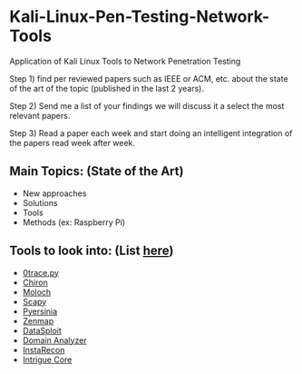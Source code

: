 # Kali-Linux-Pen-Testing-Network-Tools
Application of Kali Linux Tools to Network Penetration Testing

Step 1) find per reviewed papers such as IEEE or ACM, etc. about the state of the art of the topic (published in the last 2 years).

Step 2) Send me a list of your findings we will discuss it a select the most relevant papers.

Step 3) Read a paper each week and start doing an intelligent integration of the papers read week after week.


## Main Topics: (State of the Art)
* New approaches
* Solutions
* Tools
* Methods (ex: Raspberry Pi)


## Tools to look into: (List [here](https://linuxsecurity.expert/tools/ivre/alternatives/))
* [0trace.py](https://linuxsecurity.expert/tools/0trace-py/) 
* [Chiron](https://linuxsecurity.expert/tools/chiron/)
* [Moloch](https://linuxsecurity.expert/tools/moloch/)
* [Scapy](https://linuxsecurity.expert/tools/scapy/)
* [Pyersinia](https://linuxsecurity.expert/tools/pyersinia/)
* [Zenmap](https://linuxsecurity.expert/tools/zenmap/)
* [DataSploit](https://linuxsecurity.expert/tools/datasploit/)
* [Domain Analyzer](https://linuxsecurity.expert/tools/domain-analyzer/)
* [InstaRecon](https://linuxsecurity.expert/tools/instarecon/)
* [Intrigue Core](https://linuxsecurity.expert/tools/intrigue-core/)

